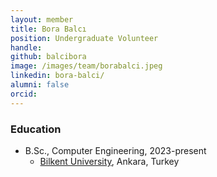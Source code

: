 ```yaml
---
layout: member
title: Bora Balcı
position: Undergraduate Volunteer
handle: 
github: balcibora
image: /images/team/borabalci.jpeg
linkedin: bora-balci/
alumni: false
orcid: 
---
```


### Education

- B.Sc., Computer Engineering, 2023-present
  - [Bilkent University](http://www.cs.bilkent.edu.tr/), Ankara, Turkey 
